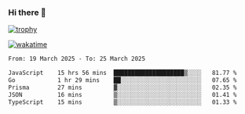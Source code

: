 ### Hi there 👋

[![trophy](https://github-profile-trophy.vercel.app/?username=cxnky&theme=dracula)](https://github.com/ryo-ma/github-profile-trophy)

[![wakatime](https://wakatime.com/badge/user/1c39c599-5497-41b9-a5be-2c4676e7fd23.svg)](https://wakatime.com/@1c39c599-5497-41b9-a5be-2c4676e7fd23)
<!--START_SECTION:waka-->

```txt
From: 19 March 2025 - To: 25 March 2025

JavaScript    15 hrs 56 mins  ████████████████████▒░░░░   81.77 %
Go            1 hr 29 mins    ██░░░░░░░░░░░░░░░░░░░░░░░   07.65 %
Prisma        27 mins         ▓░░░░░░░░░░░░░░░░░░░░░░░░   02.35 %
JSON          16 mins         ▒░░░░░░░░░░░░░░░░░░░░░░░░   01.41 %
TypeScript    15 mins         ▒░░░░░░░░░░░░░░░░░░░░░░░░   01.33 %
```

<!--END_SECTION:waka-->
